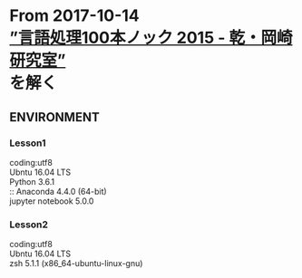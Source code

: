<h1>
	<a>From 2017-10-14</a><br>
	<a href="http://www.cl.ecei.tohoku.ac.jp/nlp100/">”言語処理100本ノック 2015 - 乾・岡崎研究室”</a><br>
	<a>を解く</a>
</h1>
<p>
<h2>ENVIRONMENT</h2>
<h3>Lesson1</h3>
	<p>
		<a>coding:utf8</a><br>
		<a>Ubntu 16.04 LTS</a> <br>
		<a>Python 3.6.1</a><br>
		<a> :: Anaconda 4.4.0 (64-bit)</a><br>
		<a>jupyter notebook 5.0.0<a>
	</p>
<h3>Lesson2</h3>
	<p>
		<a>coding:utf8</a><br>
		<a>Ubntu 16.04 LTS</a> <br>
		<a>zsh 5.1.1 (x86_64-ubuntu-linux-gnu)</a>
	</p>


